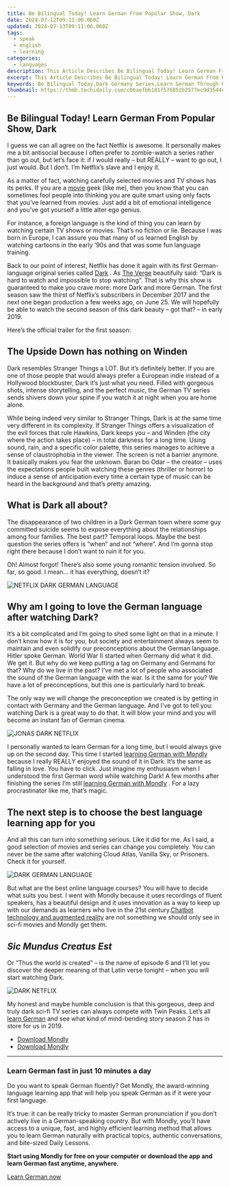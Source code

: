 ```yaml
---
title: Be Bilingual Today! Learn German From Popular Show, Dark
date: 2024-07-12T09:11:06.060Z
updated: 2024-07-13T09:11:06.060Z
tags:
  - speak
  - english
  - learning
categories:
  - languages
description: This Article Describes Be Bilingual Today! Learn German From Popular Show, Dark
excerpt: This Article Describes Be Bilingual Today! Learn German From Popular Show, Dark
keywords: Be Bilingual Today,Dark Germany Series,Learn German Through Pop Culture,Acquire German Skills,German From Popular TV Shows,Multilingual Development with Dark Themes,Enhancing Communication
thumbnail: https://thmb.techidaily.com/c06aefbb181f576852b2577ec9d3544ebd6635b5e4bff4964dd308c72eeba377.jpg
---
```


## Be Bilingual Today! Learn German From Popular Show, Dark

 I guess we can all agree on the fact Netflix is awesome. It personally makes me a bit antisocial because I often prefer to zombie-watch a series rather than go out, but let’s face it: if I would really – but REALLY – want to go out, I just would. But I don’t. I’m Netflix’s slave and I enjoy it.

 As a matter of fact, watching carefully selected movies and TV shows has its perks. If you are a [movie](https://shop.mondly.com/affiliate.php?ACCOUNT=ATISTUDI&AFFILIATE=108875&PATH=https://www.mondly.com?AFFILIATE=108875) geek (like me), then you know that you can sometimes fool people into thinking you are quite smart using only facts that you’ve learned from movies. Just add a bit of emotional intelligence and you’ve got yourself a little alter ego genius.

 For instance, a foreign language is the kind of thing you can learn by watching certain TV shows or movies. That’s no fiction or lie. Because I was born in Europe, I can assure you that many of us learned English by watching cartoons in the early ’90s and that was some fun language training.

 Back to our point of interest, Netflix has done it again with its first German-language original series called [Dark](https://www.imdb.com/title/tt5753856/?ref%5F=ttep%5Fep%5Ftt) . As [The Verge](https://www.theverge.com/2017/12/1/16724852/netflix-dark-review-first-german-streaming-series) beautifully said: “Dark is hard to watch and impossible to stop watching”. That is why this show is guaranteed to make you crave more: more Dark and more German. The first season saw the thirst of Netflix’s subscribers in December 2017 and the next one began production a few weeks ago, on June 25\. We will hopefully be able to watch the second season of this dark beauty – got that? – in early 2019.

Here’s the official trailer for the first season:

## The Upside Down has nothing on Winden

 Dark resembles Stranger Things a LOT. But it’s definitely better. If you are one of those people that would always prefer a European indie instead of a Hollywood blockbuster, Dark it’s just what you need. Filled with gorgeous shots, intense storytelling, and the perfect music, the German TV series sends shivers down your spine if you watch it at night when you are home alone.

While being indeed very similar to Stranger Things, Dark is at the same time very different in its complexity. If Stranger Things offers a visualization of the evil forces that rule Hawkins, Dark keeps you – and Winden (the city where the action takes place) – in total darkness for a long time. Using sound, rain, and a specific color palette, this series manages to achieve a sense of claustrophobia in the viewer. The screen is not a barrier anymore. It basically makes you fear the unknown. Baran bo Odar – the creator – uses the expectations people built watching these genres (thriller or horror) to induce a sense of anticipation every time a certain type of music can be heard in the background and that’s pretty amazing.

## What is Dark all about?

 The disappearance of two children in a Dark German town where some guy committed suicide seems to expose everything about the relationships among four families. The best part? Temporal loops. Maybe the best question the series offers is “when” and not “where”. And I’m gonna stop right there because I don’t want to ruin it for you.

 Oh! Almost forgot! There’s also some young romantic tension involved. So far, so good. I mean… it has everything, doesn’t it?

![NETFLIX DARK GERMAN LANGUAGE](https://media.giphy.com/media/xUOxfhJk0NqRxEiCOY/giphy.gif "Learn German With Dark On Netflix 2")

## Why am I going to love the German language after watching Dark?

 It’s a bit complicated and I’m going to shed some light on that in a minute. I don’t know how it is for you, but society and entertainment always seem to maintain and even solidify our preconceptions about the German language. Hitler spoke German. World War II started when Germany did what it did. We get it. But why do we keep putting a tag on Germany and Germans for that? Why do we live in the past? I’ve met a lot of people who associated the sound of the German language with the war. Is it the same for you? We have a lot of preconceptions, but this one is particularly hard to break.

 The only way we will change the preconception we created is by getting in contact with Germany and the German language. And I’ve got to tell you: watching Dark is a great way to do that. It will blow your mind and you will become an instant fan of German cinema.

![JONAS DARK NETFLIX](https://media.giphy.com/media/xUOxf8OrAxtKl1zlT2/giphy.gif "Learn German With Dark On Netflix 3")

 I personally wanted to learn German for a long time, but I would always give up on the second day. This time I started [learning German with Mondly](https://shop.mondly.com/affiliate.php?ACCOUNT=ATISTUDI&AFFILIATE=108875&PATH=https://www.mondly.com?AFFILIATE=108875) because I really REALLY enjoyed the sound of it in Dark. It’s the same as falling in love. You have to click. Just imagine my enthusiasm when I understood the first German word while watching Dark! A few months after finishing the series I’m still [learning German with Mondly](https://app.adjust.io/5ixfg4k?campaign=blog-post-id-1866&fallback=https%3A%2F%2Fapp.mondly.com?avangate%5Fsrc=blog-post-id-1866?mother%5Flang=en%5Fus?target%5Flang=de&redirect%5Fandroid=https%3A%2F%2Fplay.google.com%2Fstore%2Fapps%2Fdetails%3Fid%3Dcom.atistudios.mondly.languages&redirect%5Fios=https%3A%2F%2Fitunes.apple.com%2Fapp%2Fid987873536&redirect%5Fmacos=https%3A%2F%2Fapp.mondly.com?avangate%5Fsrc=blog-post-id-1866?mother%5Flang=en%5Fus?target%5Flang=de) . For a lazy procrastinator like me, that’s magic.

## The next step is to choose the best language learning app for you

 And all this can turn into something serious. Like it did for me. As I said, a good selection of movies and series can change you completely. You can never be the same after watching Cloud Atlas, Vanilla Sky, or Prisoners. Check it for yourself.

![DARK GERMAN LANGUAGE](https://media.giphy.com/media/3ohs80N543Ccmt68x2/giphy.gif "Learn German With Dark On Netflix 4")

 But what are the best online language courses? You will have to decide what suits you best. I went with Mondly because it uses recordings of fluent speakers, has a beautiful design and it uses innovation as a way to keep up with our demands as learners who live in the 21st century.[Chatbot technology and augmented reality](https://shop.mondly.com/affiliate.php?ACCOUNT=ATISTUDI&AFFILIATE=108875&PATH=https://www.mondly.com?AFFILIATE=108875) are not something we should only see in sci-fi movies and Mondly get them.

## _Sic Mundus Creatus Est_

 Or “Thus the world is created” – is the name of episode 6 and I’ll let you discover the deeper meaning of that Latin verse tonight – when you will start watching Dark.

![DARK NETFLIX](https://media.giphy.com/media/3oxHQwdn31M3ddjV3a/giphy.gif "Learn German With Dark On Netflix 5")

 My honest and maybe humble conclusion is that this gorgeous, deep and truly dark sci-fi TV series can always compete with Twin Peaks. Let’s all [learn German](https://shop.mondly.com/affiliate.php?ACCOUNT=ATISTUDI&AFFILIATE=108875&PATH=https://www.mondly.com?AFFILIATE=108875) and see what kind of mind-bending story season 2 has in store for us in 2019.

* [Download Mondly](https://www.facebook.com/sharer/sharer.php?u=https%3A%2F%2Fwww.mondly.com%2Fblog%2Flearn-german-dark-netflix%2F&t=Learn+German+With+Dark+on+Netflix "Share on Facebook")
* [Download Mondly](https://shop.mondly.com/affiliate.php?ACCOUNT=ATISTUDI&AFFILIATE=108875&PATH=https://www.mondly.com?AFFILIATE=108875)

---

### Learn German fast in just 10 minutes a day

 Do you want to speak German fluently? Get Mondly, the award-winning language learning app that will help you speak German as if it were your first language.

 It’s true: it can be really tricky to master German pronunciation if you don’t actively live in a German-speaking country. But with Mondly, you’ll have access to a unique, fast, and highly efficient learning method that allows you to learn German naturally with practical topics, authentic conversations, and bite-sized Daily Lessons.

 **Start using Mondly for free on your computer or download the app and learn German fast anytime, anywhere.**

[Learn German now](https://adjt.mondly.com/5ixfg4k?campaign=blog-post-id-1866&fallback=https%3A%2F%2Fapp.mondly.com%3Futm%5Fmedium%3Dblog%5Fblog-post-id-1866%26utm%5Fsource%3Dblog-post-id-1866&redirect%5Fmacos=https%3A%2F%2Fapp.mondly.com%3Futm%5Fmedium%3Dblog%5Fblog-post-id-1866%26utm%5Fsource%3Dblog-post-id-1866&redirect%5Fandroid=https%3A%2F%2Fplay.google.com%2Fstore%2Fapps%2Fdetails%3Fid%3Dcom.atistudios.mondly.languages%3Futm%5Fmedium%3Dblog%5Fblog-post-id-1866%26utm%5Fsource%3Dblog-post-id-1866&redirect%5Fios=https%3A%2F%2Fapps.apple.com%2Fapp%2Fapple-store%2Fid987873536%3Fpt%3D78954800%26ct%3Dblog-post-id-1866%26mt%3D8 "Learn German now")

<ins class="adsbygoogle"
     style="display:block"
     data-ad-format="autorelaxed"
     data-ad-client="ca-pub-7571918770474297"
     data-ad-slot="1223367746"></ins>



<ins class="adsbygoogle"
     style="display:block"
     data-ad-client="ca-pub-7571918770474297"
     data-ad-slot="8358498916"
     data-ad-format="auto"
     data-full-width-responsive="true"></ins>




